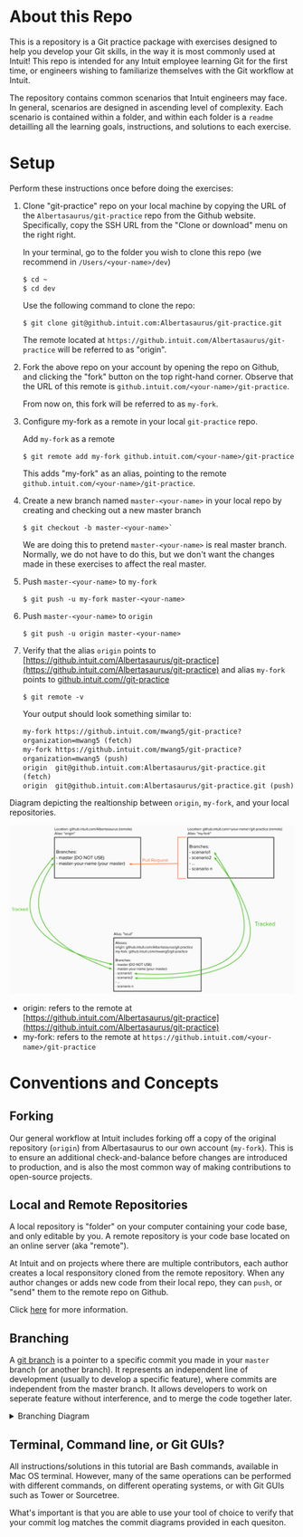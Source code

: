# About this Repo
This is a repository is a Git practice package with exercises designed to help you develop your Git skills, in the way it is most commonly used at Intuit! This repo is intended for any Intuit employee learning Git for the first time, or engineers wishing to familiarize themselves with the Git workflow at Intuit. 

The repository contains common scenarios that Intuit engineers may face. In general, scenarios are designed in ascending level of complexity. Each scenario is contained within a folder, and within each folder is a `readme` detailling all the learning goals, instructions, and solutions to each exercise.

# Setup
Perform these instructions once before doing the exercises:
1. Clone "git-practice" repo on your local machine by copying the URL of the `Albertasaurus/git-practice` repo from the Github website. Specifically, copy the SSH URL from the "Clone or download" menu on the right right. 

    In your terminal, go to the folder you wish to clone this repo (we recommend in `/Users/<your-name>/dev`)
    ```console
    $ cd ~
    $ cd dev
    ```

    Use the following command to clone the repo:
    ```console
    $ git clone git@github.intuit.com:Albertasaurus/git-practice.git
    ```
    The remote located at `https://github.intuit.com/Albertasaurus/git-practice` will be referred to as "origin".
1. Fork the above repo on your account by opening the repo on Github, and clicking the "fork" button on the top right-hand corner. Observe that the URL of this remote is `github.intuit.com/<your-name>/git-practice`. 

    From now on, this fork will be referred to as `my-fork`. 
1. Configure my-fork as a remote in your local `git-practice` repo. 

    Add `my-fork` as a remote 
    ```console
    $ git remote add my-fork github.intuit.com/<your-name>/git-practice 
    ```
    This adds "my-fork" as an alias, pointing to the remote `github.intuit.com/<your-name>/git-practice`. 
1. Create a new branch named `master-<your-name>` in your local repo by creating and checking out a new master branch
    ```console
    $ git checkout -b master-<your-name>`
    ```
    We are doing this to pretend `master-<your-name>` is real master branch. Normally, we do not have to do this, but we don't want the changes made in these exercises to affect the real master. 
1. Push `master-<your-name>` to `my-fork`
    ```console
    $ git push -u my-fork master-<your-name>
    ```
1. Push `master-<your-name>` to `origin`
    ```console
    $ git push -u origin master-<your-name>
    ```
1. Verify that the alias `origin` points to [https://github.intuit.com/Albertasaurus/git-practice](https://github.intuit.com/Albertasaurus/git-practice) and alias `my-fork` points to [github.intuit.com/<your-name>/git-practice](github.intuit.com/<your-name>/git-practice)

    ```console
    $ git remote -v
    ```

    Your output should look something similar to: 
    ```
    my-fork	https://github.intuit.com/mwang5/git-practice?organization=mwang5 (fetch)
    my-fork	https://github.intuit.com/mwang5/git-practice?organization=mwang5 (push)
    origin	git@github.intuit.com:Albertasaurus/git-practice.git (fetch)
    origin	git@github.intuit.com:Albertasaurus/git-practice.git (push)
    ```

Diagram depicting the realtionship between `origin`, `my-fork`, and your local repositories.

![Git repo setup overview](img/overview_diagram.png)
<!-- (This is the link to edit the diagram: https://app.mural.co/invitation/mural/intuitqboteam/1589302194189?sender=michellewang8970&key=961f09bb-98be-471c-90e8-6d71e6a1dab1) -->
* origin: refers to the remote at [https://github.intuit.com/Albertasaurus/git-practice](https://github.intuit.com/Albertasaurus/git-practice)
* my-fork: refers to the remote at `https://github.intuit.com/<your-name>/git-practice`

# Conventions and Concepts 
## Forking
Our general workflow at Intuit includes forking off a copy of the original repository (`origin`) from Albertasaurus to our own account (`my-fork`). This is to ensure an additional check-and-balance before changes are introduced to production, and is also the most common way of making contributions to open-source projects. 

## Local and Remote Repositories 
A local repository is "folder" on your computer containing your code base, and only editable by you. A remote repository is your code base located on an online server (aka "remote").

At Intuit and on projects where there are multiple contributors, each author creates a local responsitory cloned from the remote repository. When any author changes or adds new code from their local repo, they can `push`, or "send" them to the remote repo on Github.

Click [here](https://www.intertech.com/Blog/introduction-to-git-concepts/) for more information.

## Branching 
A [git branch](https://www.atlassian.com/git/tutorials/using-branches) is a pointer to a specific commit you made in your `master` branch (or another branch). It represents an independent line of development (usually to develop a specific feature), where commits are independent from the master branch. It allows developers to work on seperate feature without interference, and to merge the code together later. 
<details>
<summary>Branching Diagram</summary>

```
     E feature1
    /
A---B---C---D master
         \
          F feature2 
```
</details>

## Terminal, Command line, or Git GUIs?
All instructions/solutions in this tutorial are Bash commands, available in Mac OS terminal. However, many of the same operations can be performed with different commands, on different operating systems, or with Git GUIs such as Tower or Sourcetree. 

What's important is that you are able to use your tool of choice to verify that your commit log matches the commit diagrams provided in each quesiton.
